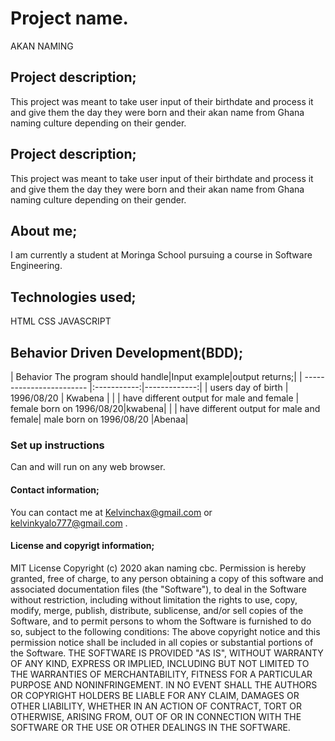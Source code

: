 # Project name.
 AKAN NAMING
## Project description; 
This project was meant to take user input  of their birthdate and process it and give them the day they were born and their akan name from Ghana naming culture depending on their gender.
## Project description; 
This project was meant to take user input  of their birthdate and process it and give them the day they were born and their akan name from Ghana naming culture depending on their gender.
## About me; 
I am currently a student at Moringa School pursuing a course in Software Engineering.
 ## Technologies used; 
 HTML
 CSS
 JAVASCRIPT
 ## Behavior Driven Development(BDD); 
| Behavior 
  The program should handle|Input example|output returns;|
| ------------------------ |:-----------:|-------------:|
| users day of birth       | 1996/08/20  | Kwabena      |
| | have different output for male and female    | female born on 1996/08/20|kwabena|
| | have different output for male and female| male born on 1996/08/20 |Abenaa|

 ### Set up instructions
 Can and will run on any web browser.
 #### Contact information; 
You can contact me at Kelvinchax@gmail.com or kelvinkyalo777@gmail.com .
 #### License and copyrigt information; 
 MIT License
Copyright (c) 2020 akan naming cbc.
Permission is hereby granted, free of charge, to any person obtaining a copy
of this software and associated documentation files (the "Software"), to deal
in the Software without restriction, including without limitation the rights
to use, copy, modify, merge, publish, distribute, sublicense, and/or sell
copies of the Software, and to permit persons to whom the Software is
furnished to do so, subject to the following conditions:
The above copyright notice and this permission notice shall be included in all
copies or substantial portions of the Software.
THE SOFTWARE IS PROVIDED "AS IS", WITHOUT WARRANTY OF ANY KIND, EXPRESS OR
IMPLIED, INCLUDING BUT NOT LIMITED TO THE WARRANTIES OF MERCHANTABILITY, 
FITNESS FOR A PARTICULAR PURPOSE AND NONINFRINGEMENT. IN NO EVENT SHALL THE
AUTHORS OR COPYRIGHT HOLDERS BE LIABLE FOR ANY CLAIM, DAMAGES OR OTHER
LIABILITY, WHETHER IN AN ACTION OF CONTRACT, TORT OR OTHERWISE, ARISING FROM, 
OUT OF OR IN CONNECTION WITH THE SOFTWARE OR THE USE OR OTHER DEALINGS IN THE
SOFTWARE.

